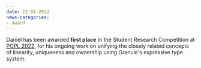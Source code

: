 ```yaml
---
date: 22-01-2022
news-categories:
- award
---
```


Daniel has been awarded __first place__ in the Student Research Competition at [POPL 2022](https://popl22.sigplan.org), for his ongoing work on unifying the closely related concepts of linearity, uniqueness and ownership using Granule's expressive type system.
